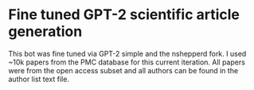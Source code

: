 # Fine tuned GPT-2 scientific article generation

This bot was fine tuned via GPT-2 simple and the nshepperd fork. I used ~10k papers from the PMC database for this current iteration. All papers were from the open access subset and all authors can be found in the author list text file.
